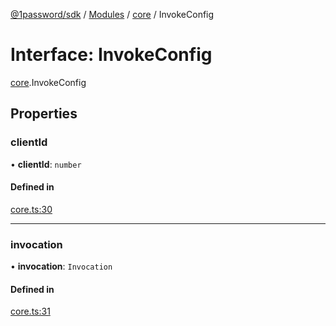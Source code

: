 [@1password/sdk](../README.md) / [Modules](../modules.md) / [core](../modules/core.md) / InvokeConfig

# Interface: InvokeConfig

[core](../modules/core.md).InvokeConfig

## Properties

### clientId

• **clientId**: `number`

#### Defined in

[core.ts:30](https://github.com/1Password/1password-js-sdk/blob/14cb468/client/src/core.ts#L30)

___

### invocation

• **invocation**: `Invocation`

#### Defined in

[core.ts:31](https://github.com/1Password/1password-js-sdk/blob/14cb468/client/src/core.ts#L31)
